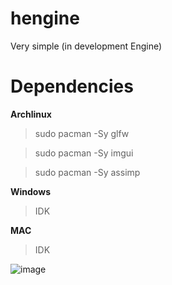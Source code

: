 # hengine

Very simple (in development Engine)

# Dependencies
**Archlinux**
> sudo pacman -Sy glfw

> sudo pacman -Sy imgui

> sudo pacman -Sy assimp

**Windows**
> IDK

**MAC**
> IDK

![image](https://github.com/abuxTM/hengine/assets/104513379/01b22d05-4ac3-41af-ab2a-397e09d17142)
